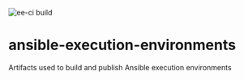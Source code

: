 ![ee-ci build](https://github.com/pumphouse-p/ansible-execution-environments/actions/workflows/ee-ci.yml/badge.svg)

# ansible-execution-environments

Artifacts used to build and publish Ansible execution environments
